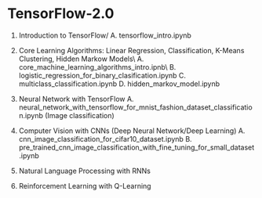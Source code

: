 # TensorFlow-2.0


1. Introduction to TensorFlow/
  A. tensorflow_intro.ipynb
  
2. Core Learning Algorithms: Linear Regression, Classification, K-Means Clustering, Hidden Markow Models\\
  A. core_machine_learning_algorithms_intro.ipnb\\
  B. logistic_regression_for_binary_clasification.ipynb
  C. multiclass_classification.ipynb
  D. hidden_markov_model.ipynb
    
3. Neural Network with TensorFlow
  A. neural_network_with_tensorflow_for_mnist_fashion_dataset_classification.ipynb (Image classification)
  
4. Computer Vision with CNNs (Deep Neural Network/Deep Learning)
  A. cnn_image_classification_for_cifar10_dataset.ipynb
  B. pre_trained_cnn_image_classification_with_fine_tuning_for_small_dataset.ipynb

5. Natural Language Processing with RNNs
6. Reinforcement Learning with Q-Learning 
